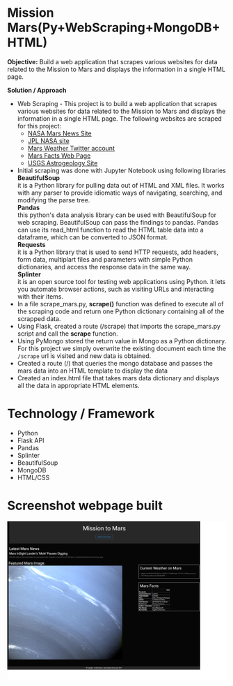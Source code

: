 # Mission Mars(Py+WebScraping+MongoDB+HTML)

**Objective:**
Build a web application that scrapes various websites for data related to the Mission to Mars and displays the information in a single HTML page.

**Solution / Approach**
* Web Scraping - This project is to build a web application that scrapes various websites for data related to the Mission to Mars and displays the information in a single HTML page. The following websites are scraped for this project:
	* [NASA Mars News Site](https://mars.nasa.gov/news/)
	* [JPL NASA site](https://www.jpl.nasa.gov/spaceimages/?search=&category=Mars)
	* [Mars Weather Twitter account](https://twitter.com/marswxreport?lang=en)
	* [Mars Facts Web Page](http://space-facts.com/mars/)
	* [USGS Astrogeology Site](https://astrogeology.usgs.gov/search/results?q=hemisphere+enhanced&k1=target&v1=Mars) 
* Initial scraping was done with Jupyter Notebook using following libraries
	<br>
	**BeautifulSoup**
	<br>
	it is a Python library for pulling data out of HTML and XML files. It works with any parser to provide idiomatic ways of navigating, searching, and modifying the parse tree.
	<br>
	**Pandas**
	<br>
	this python's data analysis library can be used with BeautifulSoup for web scraping. BeautifulSoup can pass the findings to pandas. Pandas can use its read_html function to read the HTML table data into a dataframe, which can be converted to JSON format.
	<br>
	**Requests**
	<br>
	it is a Python library that is used to send HTTP requests, add headers, form data, multiplart files and parameters with simple Python dictionaries, and access the response data in the same way.
	<br>
	**Splinter**
	<br>
	it is an open source tool for testing web applications using Python. it lets you automate browser actions, such as visiting URLs and interacting with their items.
	<br>
* In a file scrape_mars.py, **scrape()** function was defined to execute all of the scraping code and return one Python dictionary containing all of the scrapped data.
* Using Flask, created a route (/scrape) that imports the scrape_mars.py script and call the **scrape** function.
* Using PyMongo stored the return value in Mongo as a Python dictionary. For this project we simply overwrite the existing document each time the `/scrape` url is visited and new data is obtained.
* Created a route (/) that queries the mongo database and passes the mars data into an HTML template to display the data
* Created an index.html file that takes mars data dictionary and displays all the data in appropriate HTML elements.

# Technology / Framework
* Python
* Flask API
* Pandas
* Splinter
* BeautifulSoup
* MongoDB
* HTML/CSS

# Screenshot webpage built
![png](Images/webpage.png)


